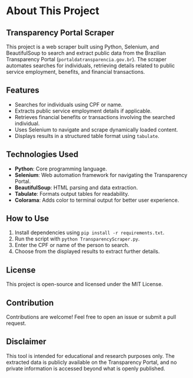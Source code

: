 # About This Project

## Transparency Portal Scraper

This project is a web scraper built using Python, Selenium, and BeautifulSoup to search and extract public data from the Brazilian Transparency Portal (`portaldatransparencia.gov.br`). The scraper automates searches for individuals, retrieving details related to public service employment, benefits, and financial transactions.

## Features
- Searches for individuals using CPF or name.
- Extracts public service employment details if applicable.
- Retrieves financial benefits or transactions involving the searched individual.
- Uses Selenium to navigate and scrape dynamically loaded content.
- Displays results in a structured table format using `tabulate`.

## Technologies Used
- **Python**: Core programming language.
- **Selenium**: Web automation framework for navigating the Transparency Portal.
- **BeautifulSoup**: HTML parsing and data extraction.
- **Tabulate**: Formats output tables for readability.
- **Colorama**: Adds color to terminal output for better user experience.

## How to Use
1. Install dependencies using `pip install -r requirements.txt`.
2. Run the script with `python TransparencyScraper.py`.
3. Enter the CPF or name of the person to search.
4. Choose from the displayed results to extract further details.

## License
This project is open-source and licensed under the MIT License.

## Contribution
Contributions are welcome! Feel free to open an issue or submit a pull request.

## Disclaimer
This tool is intended for educational and research purposes only. The extracted data is publicly available on the Transparency Portal, and no private information is accessed beyond what is openly published.

